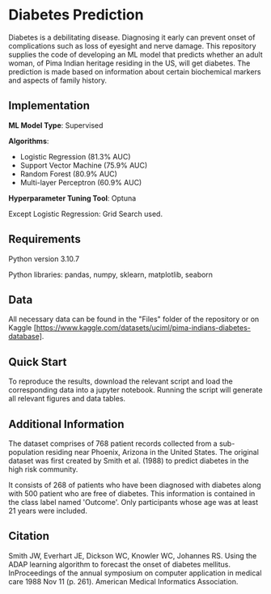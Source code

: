
# Diabetes Prediction

Diabetes is a debilitating disease. Diagnosing it early can prevent onset of complications such as loss of eyesight and nerve damage. This repository supplies the code of developing an ML model that predicts whether an adult woman, of Pima Indian heritage residing in the US, will get diabetes. The prediction is made based on information about certain biochemical markers and aspects of family history.

## Implementation 

**ML Model Type**: Supervised 

**Algorithms**: 
- Logistic Regression (81.3% AUC)
- Support Vector Machine (75.9% AUC)
- Random Forest (80.9% AUC)
- Multi-layer Perceptron (60.9% AUC)

**Hyperparameter Tuning Tool**: Optuna 

Except Logistic Regression: Grid Search used.

## Requirements 

Python version 3.10.7 

Python libraries: pandas, numpy, sklearn, matplotlib, seaborn 

## Data 

All necessary data can be found in the "Files" folder of the repository or on Kaggle [https://www.kaggle.com/datasets/uciml/pima-indians-diabetes-database].

## Quick Start 

To reproduce the results, download the relevant script and load the corresponding data into a jupyter notebook. Running the script will generate all relevant figures and data tables.

## Additional Information

The dataset comprises of 768 patient records collected from a sub-population residing near Phoenix, Arizona in the United States. The original dataset was first created by Smith et al. (1988) to predict diabetes in the high risk community.

It consists of 268 of patients who have been diagnosed with diabetes along with 500 patient who are free of diabetes. This information is contained in the class label named 'Outcome'. Only participants whose age was at least 21 years were included. 

## Citation 

Smith JW, Everhart JE, Dickson WC, Knowler WC, Johannes RS. Using the ADAP learning algorithm to forecast the onset of diabetes mellitus. InProceedings of the annual symposium on computer application in medical care 1988 Nov 11 (p. 261). American Medical Informatics Association.

